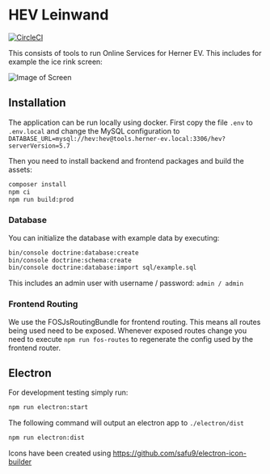 # HEV Leinwand

[![CircleCI](https://circleci.com/gh/norman27/tools.herner-ev.com.svg?style=svg)](https://circleci.com/gh/norman27/tools.herner-ev.com)

This consists of tools to run Online Services for Herner EV. This includes for example the ice rink screen:

![Image of Screen](https://raw.githubusercontent.com/norman27/tools.herner-ev.com/main/doc/screen.png)


## Installation
The application can be run locally using docker. First copy the file `.env` to `.env.local`
and change the MySQL configuration to `DATABASE_URL=mysql://hev:hev@tools.herner-ev.local:3306/hev?serverVersion=5.7`

Then you need to install backend and frontend packages and build the assets:
```bash
composer install
npm ci
npm run build:prod
```

### Database
You can initialize the database with example data by executing:
```bash
bin/console doctrine:database:create
bin/console doctrine:schema:create
bin/console doctrine:database:import sql/example.sql
```
This includes an admin user with username / password: `admin / admin`

### Frontend Routing
We use the FOSJsRoutingBundle for frontend routing. This means all routes being used need to be exposed.
Whenever exposed routes change you need to execute `npm run fos-routes` to regenerate the config
used by the frontend router.

## Electron
For development testing simply run:
```bash
npm run electron:start
```
The following command will output an electron app to `./electron/dist`
```bash
npm run electron:dist
```

Icons have been created using https://github.com/safu9/electron-icon-builder
